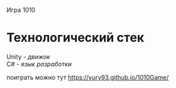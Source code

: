 Игра 1010

# Технологический стек  
Unity - *движок*  
C# - *язык разработки*  

поиграть можно тут   https://yury93.github.io/1010Game/
